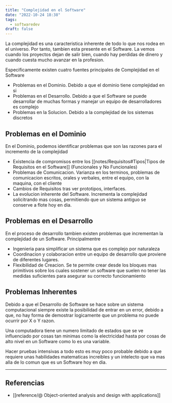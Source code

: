 ```yaml
---
title: "Complejidad en el Software"
date: "2022-10-24 18:38"
tags: 
  - softwaredev
draft: false
---
```

La complejidad es una caracteristica inherente de todo lo que nos rodea en el universo. Por tanto, tambien esta presente en el Software. La vemos cuando los proyectos dejan de salir bien, cuando hay perdidas de dinero y cuando cuesta mucho avanzar en la profesion.

Especificamente existen cuatro fuentes principales de Complejidad en el Software
- Problemas en el Dominio. Debido a que el dominio tiene complejidad en si
- Problemas en el Desarrollo. Debido a que el Software se puede desarrollar de muchas formas y manejar un equipo de desarrolladores es complejo
- Problemas en la Solucion. Debido a la complejidad de los sistemas discretos

## Problemas en el Dominio
En el Dominio, podemos identificar problemas que son las razones para el incremento de la complejidad
- Existencia de compromisos entre los [[notes/Requisitos#Tipos|Tipos de Requisitos en el Software]] (Funcionales y No Funcionales)
- Problemas de Comunicacion. Varianza en los terminos, problemas de comunicacion escritos, orales y verbales, entre el equipo, con la maquina, con el cliente
- Cambios de Requisitos tras ver prototipos, interfaces.
- La evolucion inherente del Software. Incrementa la complejidad solicitrando mas cosas, permitiendo que un sistema antiguo se conserve a flote hoy en dia.

## Problemas en el Desarrollo
En el proceso de desarrollo tambien existen problemas que incrementan la complejidad de un Software. Principalmentre
- Ingenieria para simplificar un sistema que es complejo por naturaleza
- Coordinacion y colaboracion entre un equipo de desarrollo que proviene de diferentes lugares.
- Flexibilidad de Creacion. Se te permite crear desde los bloques mas primitivos sobre los cuales sostener un software que suelen no tener las medidas suficientes para asegurar su correcto funcionamiento

## Problemas Inherentes
Debido a que el Desarrollo de Software se hace sobre un sistema computacional siempre existe la posibilidad de entrar en un error, debido a que, no hay forma de demostrar logicamente que un problema no puede ocurrir por X o Y razon. 

Una computadora tiene un numero limitado de estados que se ve influenciado por cosas tan minimas como la electricidad hasta por cosas de alto nivel en un Software como lo es una variable. 

Hacer pruebas intensivas a todo esto es muy poco probable debido a que requiere unas habilidades matematicas increibles y un intelecto que va mas alla de lo comun que es un Software hoy en dia.

___

## Referencias
- [[reference/@ Object-oriented analysis and design with applications]]